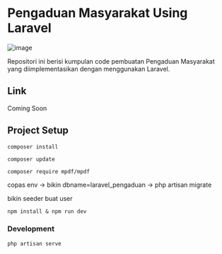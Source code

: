 # Pengaduan Masyarakat Using Laravel

![image](https://raw.githubusercontent.com/laravel/art/master/logo-lockup/5%20SVG/2%20CMYK/1%20Full%20Color/laravel-logolockup-cmyk-red.svg)

Repositori ini berisi kumpulan code pembuatan Pengaduan Masyarakat yang diimplementasikan dengan menggunakan Laravel.

## Link

Coming Soon

## Project Setup
```
composer install
```
```
composer update
```
```
composer require mpdf/mpdf
```

copas env -> bikin dbname=laravel_pengaduan -> php artisan migrate

bikin seeder buat user 

```
npm install & npm run dev
```
### Development
```
php artisan serve
```
